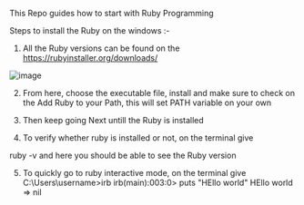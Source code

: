 This Repo guides how to start with Ruby Programming

Steps to install the Ruby on the windows :-

1. All the Ruby versions can be found on the https://rubyinstaller.org/downloads/

![image](https://user-images.githubusercontent.com/84261385/201508272-7fe80c2a-eccc-4ca1-8344-ece01d2692ef.png)

  
2. From here, choose the executable file, install and make sure to check on the Add Ruby to your Path, this will set PATH variable on your own

3. Then keep going Next untill the Ruby is installed

4. To verify whether ruby is installed or not, on the terminal give 

ruby -v and here you should be able to see the Ruby version

5. To quickly go to ruby interactive mode, on the terminal give C:\Users\username>irb
irb(main):003:0> puts "HEllo world"
HEllo world
=> nil
